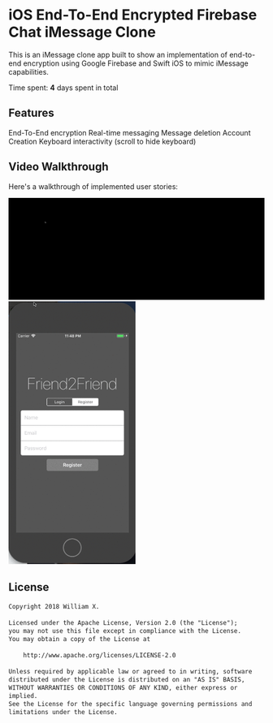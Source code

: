 # iOS End-To-End Encrypted Firebase Chat iMessage Clone

This is an iMessage clone app built to show an implementation of end-to-end encryption using Google Firebase and Swift iOS to mimic iMessage capabilities.

Time spent: **4** days spent in total

## Features
End-To-End encryption
Real-time messaging
Message deletion
Account Creation
Keyboard interactivity (scroll to hide keyboard)


## Video Walkthrough

Here's a walkthrough of implemented user stories:

<img src='https://github.com/williamx98/iOS_EndToEnd_Encrypted_Firebase_iMessage_App/blob/master/demo.gif' title='Video Walkthrough' width='800' alt='Video Walkthrough' />
<img src='https://github.com/williamx98/iOS_EndToEnd_Encrypted_Firebase_iMessage_App/blob/master/login.gif' title='Video Walkthrough' width='250' alt='Video Walkthrough' />


## License

    Copyright 2018 William X.

    Licensed under the Apache License, Version 2.0 (the "License");
    you may not use this file except in compliance with the License.
    You may obtain a copy of the License at

        http://www.apache.org/licenses/LICENSE-2.0

    Unless required by applicable law or agreed to in writing, software
    distributed under the License is distributed on an "AS IS" BASIS,
    WITHOUT WARRANTIES OR CONDITIONS OF ANY KIND, either express or implied.
    See the License for the specific language governing permissions and
    limitations under the License.
